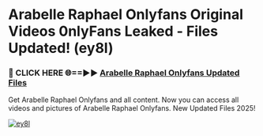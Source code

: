 # Arabelle Raphael Onlyfans Original Videos 0nlyFans Leaked - Files Updated! (ey8l)

<h3>🔴 CLICK HERE 🌐==►► <a href="https://tinyurl.com/4seja8ks" rel="nofollow">Arabelle Raphael Onlyfans Updated Files</a></h3>

Get Arabelle Raphael Onlyfans and all content. Now you can access all videos and pictures of Arabelle Raphael Onlyfans. New Updated Files 2025!

[![ey8l](https://i.imgur.com/EWjZXRe.gif)](https://tinyurl.com/4seja8ks)
